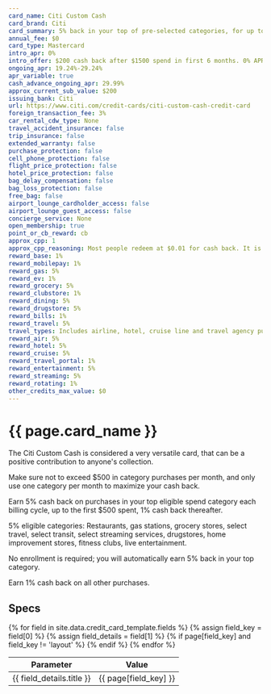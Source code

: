 ```yaml
---
card_name: Citi Custom Cash
card_brand: Citi
card_summary: 5% back in your top of pre-selected categories, for up to $500 in purchases per month. Quite versatile.
annual_fee: $0
card_type: Mastercard
intro_apr: 0%
intro_offer: $200 cash back after $1500 spend in first 6 months. 0% APR for 15 months on purchases and balance transfers.
ongoing_apr: 19.24%-29.24%
apr_variable: true
cash_advance_ongoing_apr: 29.99%
approx_current_sub_value: $200
issuing_bank: Citi
url: https://www.citi.com/credit-cards/citi-custom-cash-credit-card
foreign_transaction_fee: 3%
car_rental_cdw_type: None
travel_accident_insurance: false
trip_insurance: false
extended_warranty: false
purchase_protection: false
cell_phone_protection: false
flight_price_protection: false
hotel_price_protection: false
bag_delay_compensation: false
bag_loss_protection: false
free_bag: false
airport_lounge_cardholder_access: false
airport_lounge_guest_access: false
concierge_service: None
open_membership: true
point_or_cb_reward: cb
approx_cpp: 1
approx_cpp_reasoning: Most people redeem at $0.01 for cash back. It is possible to get higher values with transfer partner combinations, or less.
reward_base: 1%
reward_mobilepay: 1%
reward_gas: 5%
reward_ev: 1%
reward_grocery: 5%
reward_clubstore: 1%
reward_dining: 5%
reward_drugstore: 5%
reward_bills: 1%
reward_travel: 5%
travel_types: Includes airline, hotel, cruise line and travel agency purchases
reward_air: 5%
reward_hotel: 5%
reward_cruise: 5%
reward_travel_portal: 1%
reward_entertainment: 5%
reward_streaming: 5%
reward_rotating: 1%
other_credits_max_value: $0
---
```


<h1>{{ page.card_name }}</h1>

The Citi Custom Cash is considered a very versatile card, that can be a positive contribution to anyone's collection.

Make sure not to exceed $500 in category purchases per month, and only use one category per month to maximize your cash back.

Earn 5% cash back on purchases in your top eligible spend category each billing cycle, up to the first $500 spent, 1% cash back thereafter.

5% eligible categories: Restaurants, gas stations, grocery stores, select travel, select transit, select streaming services, drugstores, home improvement stores, fitness clubs, live entertainment.

No enrollment is required; you will automatically earn 5% back in your top category.

Earn 1% cash back on all other purchases.

## Specs

<table>
  <thead>
    <tr>
      <th>Parameter</th>
      <th>Value</th>
    </tr>
  </thead>
  <tbody>
    {% for field in site.data.credit_card_template.fields %}
    {% assign field_key = field[0] %}
    {% assign field_details = field[1] %}
    {% if page[field_key] and field_key != 'layout' %}
    <tr>
      <td>{{ field_details.title }}</td>
      <td>{{ page[field_key] }}</td>
    </tr>
    {% endif %}
    {% endfor %}
  </tbody>
</table>
